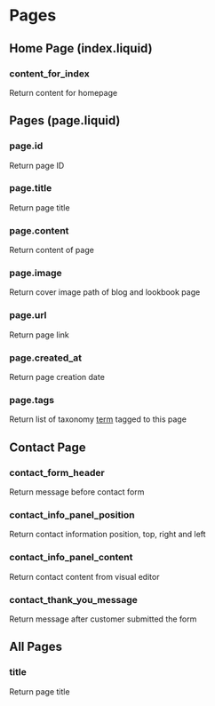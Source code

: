 # Pages

## Home Page (index.liquid)

### content\_for\_index

Return content for homepage



## Pages (page.liquid)

### page.id

Return page ID



### page.title

Return page title



### page.content

Return content of page



### page.image

Return cover image path of blog and lookbook page



### page.url

Return page link



### page.created\_at

Return page creation date



### page.tags

Return list of taxonomy [term](liquid/variables/pages/term.md) tagged to this page



## Contact Page

### contact\_form\_header

Return message before contact form



### contact\_info\_panel\_position

Return contact information position, top, right and left



### contact\_info\_panel\_content

Return contact content from visual editor



### contact\_thank\_you\_message

Return message after customer submitted the form



## All Pages

### title

Return page title


